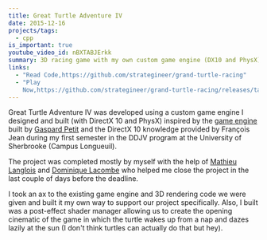```yaml
---
title: Great Turtle Adventure IV
date: 2015-12-16
projects/tags:
  - cpp
is_important: true
youtube_video_id: nBXTABJErkk
summary: 3D racing game with my own custom game engine (DX10 and PhysX).
links:
  - "Read Code,https://github.com/strategineer/grand-turtle-racing"
  - "Play
    Now,https://github.com/strategineer/grand-turtle-racing/releases/tag/1.00"
---
```


Great Turtle Adventure IV was developed using a custom game engine I designed
and built (with DirectX 10 and PhysX) inspired by the
[game engine](https://github.com/DDJV-INF740/GameEngine-src) built by
[Gaspard Petit](https://www.linkedin.com/in/gaspardpetit/) and the DirectX 10
knowledge provided by François Jean during my first semester in the DDJV program
at the University of Sherbrooke (Campus Longueuil).

The project was completed mostly by myself with the help of
[Mathieu Langlois](https://www.linkedin.com/in/mathieu-langlois-a019a1100) and
[Dominique Lacombe](https://www.linkedin.com/in/lacombe-dominique/) who helped
me close the project in the last couple of days before the deadline.

I took an ax to the existing game engine and 3D rendering code we were given and
built it my own way to support our project specifically. Also, I built was a
post-effect shader manager allowing us to create the opening cinematic of the
game in which the turtle wakes up from a nap and dazes lazily at the sun (I
don't think turtles can actually do that but hey).
